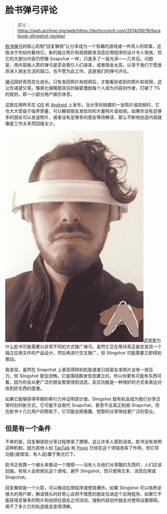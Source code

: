 # 脸书弹弓评论

> 原文：<https://web.archive.org/web/https://techcrunch.com/2014/06/18/facebook-slingshot-review/>

[脸书弹弓](https://web.archive.org/web/20221225181355/https://techcrunch.com/2014/06/17/facebook-slingshot/)的核心机制“回复解锁”让分享成为一个有趣的游戏或一件烦人的琐事，这取决于你如何看待它。新的独立照片和视频群发消息应用程序的设计令人愉快，但它的大部分内容仍然像 Snapchat 一样，只是多了一层光泽——几年后。问题是，用内容做人质的弹弓是否会吸引人们进来，或者赎金太高，以至于我们宁愿放弃进入朋友生活的窗口，也不愿为此工作。这是我们的弹弓评论。

[弹弓](https://web.archive.org/web/20221225181355/http://www.sling.me/)因好奇而茁壮成长。只有发回照片和视频后，才能看到收到的照片和视频，这让你渴望分享。像素化缩略图背后的秘密激励每个人成为内容创作者，打破了 1%的规则，即一小部分用户娱乐休息。

这款应用昨天在 [iOS](https://web.archive.org/web/20221225181355/https://itunes.apple.com/app/id878681557) 和 [Android](https://web.archive.org/web/20221225181355/https://play.google.com/store/apps/details?id=com.facebook.slingshot) 上发布，当分享你拍摄的一张照片或视频时，它也大大受益于临界质量，可以解锁朋友发给你的大量照片或视频。如果你没有足够多的朋友可以发送照片，或者没有足够多的朋友等待解读，那么不断地创造内容就像是工作太多而回报太少。

![photo 1](img/8a24d89b694a9b19c2b94015d7d557ac.png)这就是为什么脸书可能需要以非常不同的方式推广弹弓。虽然它正在等待真正敲定其另一个独立应用文件的产品设计，然后再进行交叉推广，但 Slingshot 可能需要立即得到推动。

我发现，虽然在 Snapchat 上表现得特别机智或者只给密友发照片会有一些压力，但 Slingshot 更加流畅。它是围绕群发信息建立的，所以你更有可能有东西可看，因为你会从更广泛的朋友那里得到消息。反应功能是一种很好的方式来表达对收到好东西的感激。

如果它能够获得早期的牵引力并证明其价值，Slingshot 就有机会成为我们分享日常时刻的新方式。它可能不会取代 Snapchat，甚至不会真正削弱 Snapchat，但在脸书十几亿用户的帮助下，它可能会把愚蠢、短暂的分享带给更广泛的受众。

## 但是有一个条件

不幸的是，回复解锁给分享过程带来了摩擦，这让许多人感到沮丧。脸书没有发明这种机制，因为其他人如 [TapTalk](https://web.archive.org/web/20221225181355/https://www.taptalk.me/) 和 [Povio](https://web.archive.org/web/20221225181355/http://pov.io/) 已经在这个领域发挥了作用，但它将功能(或错误，有人说)置于聚光灯下。

脸书正依靠一个噱头来推动一个理想——当有人与他们分享酷的东西时，人们应该回报。有些人会拒绝玩这个游戏，避开 Slingshot，而只使用文本、消息应用或 Snapchat。

回复解锁是一个火箭，可以推动应用程序或使其爆炸。如果 Slingshot 可以培养足够大的用户群，解读镜头的好奇心会把不情愿的朋友拉进这个应用程序。如果它不能获得足够多的照片和视频在朋友之间流动，强制内容创作就会对使用设置障碍。用不了多久它的轨迹就会变得清晰。